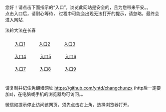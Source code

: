 您好！请点击下面指示的“入口”，浏览此网站是安全的，且为您带来平安。。 <br/>
点击入口后，请耐心等待， 过程中可能会出现无法打开的提示，请忽略，最终会进入网站. </br>

法轮大法在长春<br/>
<div style="padding:10px"><a style="margin:20px" target="_blank" href="https://d3hxw28jnyokld.cloudfront.net/2Qpsp?dxoebbe" id="ccLink1" rel="nofollow">入口1</a> <a target="_blank" style="margin:20px" href="https://d2125735i2sb9e.cloudfront.net/2Qpsp?wqdyc" id="ccLink2" rel="nofollow">入口2</a> <a style="margin:20px" target="_blank" href="https://d1kob88ex7w8oc.cloudfront.net/2Qpsp?gconhgoh" id="ccLink3" rel="nofollow">入口3</a></div>

<div style="padding:10px" ><a style="margin:20px" target="_blank" href="https://d3hxw28jnyokld.cloudfront.net/2Qpsp?dxoebbe" id="ccLink4" rel="nofollow">入口4</a> <a style="margin:20px" href="https://d2125735i2sb9e.cloudfront.net/2Qpsp?wqdyc" target="_blank" id="ccLink5" rel="nofollow">入口5</a> <a style="margin:20px" href="https://d1kob88ex7w8oc.cloudfront.net/2Qpsp?gconhgoh" target="_blank" id="ccLink6" rel="nofollow">入口6</a></div>

<div style="padding:10px"><a style="margin:20px" target="_blank" href="https://d3hxw28jnyokld.cloudfront.net/2Qpsp?dxoebbe" id="ccLink7" rel="nofollow">入口7</a> <a style="margin:20px" href="https://d2125735i2sb9e.cloudfront.net/2Qpsp?wqdyc" target="_blank" id="ccLink8" rel="nofollow">入口8</a> <a style="margin:20px" target="_blank" href="https://d1kob88ex7w8oc.cloudfront.net/2Qpsp?gconhgoh" id="ccLink9" rel="nofollow">入口9</a></div>

<br/>



请复制并记住免翻墙网址 https://github.com/yntd/changchunzx (http后一定要加s)，在电脑或手机的浏览器均可访问。。<br/>

微信如提示停止访问该网页，须先点击右上角，选择浏览器打开。
